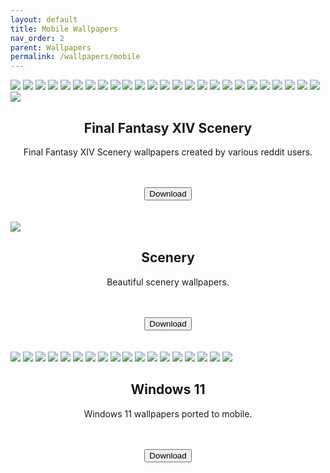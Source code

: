 ```yaml
---
layout: default
title: Mobile Wallpapers
nav_order: 2
parent: Wallpapers
permalink: /wallpapers/mobile
---
```


<!-- 
{: .note }
> {: .opaque }
> 
>
> 
-->

<div class="w3-card">
<div class="gallery">
<img class="responsive" src="../assets/images/wallpapers/mobile/sfw/FFXIV Scenery/Aleport.png" />
<img class="responsive" src="../assets/images/wallpapers/mobile/sfw/FFXIV Scenery/Amaurot.png" />
<img class="responsive" src="../assets/images/wallpapers/mobile/sfw/FFXIV Scenery/Camp-Bronze-Lake.png" />
<img class="responsive" src="../assets/images/wallpapers/mobile/sfw/FFXIV Scenery/Costa-del-Sol.png" />
<img class="responsive" src="../assets/images/wallpapers/mobile/sfw/FFXIV Scenery/Dohn-Mheg.png" />
<img class="responsive" src="../assets/images/wallpapers/mobile/sfw/FFXIV Scenery/Dravanian-Forelands.png" />
<img class="responsive" src="../assets/images/wallpapers/mobile/sfw/FFXIV Scenery/Elpis-1.png" />
<img class="responsive" src="../assets/images/wallpapers/mobile/sfw/FFXIV Scenery/Elpis-2.png" />
<img class="responsive" src="../assets/images/wallpapers/mobile/sfw/FFXIV Scenery/Endwalker.png" />
<img class="responsive" src="../assets/images/wallpapers/mobile/sfw/FFXIV Scenery/Lakeland.png" />
<img class="responsive" src="../assets/images/wallpapers/mobile/sfw/FFXIV Scenery/Sagoli-Desert.png" />
<img class="responsive" src="../assets/images/wallpapers/mobile/sfw/FFXIV Scenery/Thanolan.png" />
<img class="responsive" src="../assets/images/wallpapers/mobile/sfw/FFXIV Scenery/Thavnair.png" />
<img class="responsive" src="../assets/images/wallpapers/mobile/sfw/FFXIV Scenery/The-Aetherfont.png" />
<img class="responsive" src="../assets/images/wallpapers/mobile/sfw/FFXIV Scenery/The-Azim-Steppe.png" />
<img class="responsive" src="../assets/images/wallpapers/mobile/sfw/FFXIV Scenery/The-Black-Shroud.png" />
<img class="responsive" src="../assets/images/wallpapers/mobile/sfw/FFXIV Scenery/The-Crystarium.png" />
<img class="responsive" src="../assets/images/wallpapers/mobile/sfw/FFXIV Scenery/The-Fringes.png" />
<img class="responsive" src="../assets/images/wallpapers/mobile/sfw/FFXIV Scenery/The-Lochs.png" />
<img class="responsive" src="../assets/images/wallpapers/mobile/sfw/FFXIV Scenery/The-Omphalos.png" />
<img class="responsive" src="../assets/images/wallpapers/mobile/sfw/FFXIV Scenery/Uldah.png" />
<img class="responsive" src="../assets/images/wallpapers/mobile/sfw/FFXIV Scenery/Coerthas.png" />
<img class="responsive" src="../assets/images/wallpapers/mobile/sfw/FFXIV Scenery/Il-Mheg.png" />
<img class="responsive" src="../assets/images/wallpapers/mobile/sfw/FFXIV Scenery/Mare-Lamentorum.png" />
<img class="responsive" src="../assets/images/wallpapers/mobile/sfw/FFXIV Scenery/Old-Sharlayan.png" />
<img class="responsive" src="../assets/images/wallpapers/mobile/sfw/FFXIV Scenery/Raincatcher-Gully.png" />
</div>
</div>
<div class="w3-container">
<h2 class="text-small" style="text-align:center">Final Fantasy XIV Scenery</h2>
<p class="text-small" style="text-align:center">Final Fantasy XIV Scenery wallpapers created by various reddit users.</p><br /><br />
<span class="fs-3">
<div align="center" class="text-small">
<a href="https://gitlab.com/the-back-room/Wallpapers/-/archive/main/Wallpapers-main.zip?path=mobile/SFW/FFXIV-Scenery" target="_blank">
<button type="button" name="button" class="btn">Download</button></a> 
</div>
</span>
<br />
</div>
</div>
<br />
<div class="w3-card">
<div class="gallery">
<img class="responsive" src="../assets/images/wallpapers/mobile/sfw/Scenery/Wallpaper (1).png" />
</div>
</div>
<div class="w3-container">
<h2 class="text-small" style="text-align:center">Scenery</h2>
<p class="text-small" style="text-align:center">Beautiful scenery wallpapers.</p><br /><br />
<span class="fs-3">
<div align="center" class="text-small">
<a href="https://gitlab.com/the-back-room/Wallpapers/-/archive/main/Wallpapers-main.zip?path=mobile/SFW/Scenery" target="_blank">
<button type="button" name="button" class="btn">Download</button></a> 
</div>
</span>
<br />
</div>
</div>
<br />
<div class="w3-card">
<div class="gallery">
<img class="responsive" src="../assets/images/wallpapers/mobile/sfw/Windows 11/Windows 11 (1).png" />
<img class="responsive" src="../assets/images/wallpapers/mobile/sfw/Windows 11/Windows 11 (2).png" />
<img class="responsive" src="../assets/images/wallpapers/mobile/sfw/Windows 11/Windows 11 (3).png" />
<img class="responsive" src="../assets/images/wallpapers/mobile/sfw/Windows 11/Windows 11 (4).png" />
<img class="responsive" src="../assets/images/wallpapers/mobile/sfw/Windows 11/Windows 11 (5).png" />
<img class="responsive" src="../assets/images/wallpapers/mobile/sfw/Windows 11/Windows 11 (6).png" />
<img class="responsive" src="../assets/images/wallpapers/mobile/sfw/Windows 11/Windows 11 (7).png" />
<img class="responsive" src="../assets/images/wallpapers/mobile/sfw/Windows 11/Windows 11 (8).png" />
<img class="responsive" src="../assets/images/wallpapers/mobile/sfw/Windows 11/Windows 11 (9).png" />
<img class="responsive" src="../assets/images/wallpapers/mobile/sfw/Windows 11/Windows 11 (10).png" />
<img class="responsive" src="../assets/images/wallpapers/mobile/sfw/Windows 11/Windows 11 (11).png" />
<img class="responsive" src="../assets/images/wallpapers/mobile/sfw/Windows 11/Windows 11 (12).png" />
<img class="responsive" src="../assets/images/wallpapers/mobile/sfw/Windows 11/Windows 11 (13).png" />
<img class="responsive" src="../assets/images/wallpapers/mobile/sfw/Windows 11/Windows 11 (14).png" />
<img class="responsive" src="../assets/images/wallpapers/mobile/sfw/Windows 11/Windows 11 (15).png" />
<img class="responsive" src="../assets/images/wallpapers/mobile/sfw/Windows 11/Windows 11 (16).png" />
<img class="responsive" src="../assets/images/wallpapers/mobile/sfw/Windows 11/Windows 11 (17).png" />
<img class="responsive" src="../assets/images/wallpapers/mobile/sfw/Windows 11/Windows 11 (18).png" />
</div>
<div class="w3-container">
<h2 class="text-small" style="text-align:center">Windows 11</h2>
<p class="text-small" style="text-align:center">Windows 11 wallpapers ported to mobile.</p><br /><br />
<span class="fs-3">
<div align="center" class="text-small">
<a href="https://gitlab.com/the-back-room/Wallpapers/-/archive/main/Wallpapers-main.zip?path=mobile/SFW/Windows-11" target="_blank">
<button type="button" name="button" class="btn">Download</button></a> 
</div>
</span>
<br />
</div>
</div>